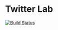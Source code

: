 # Twitter Lab

[![Build Status](https://travis-ci.org/idewz/twitter-lab.svg?branch=master)](https://travis-ci.org/idewz/twitter-lab)
